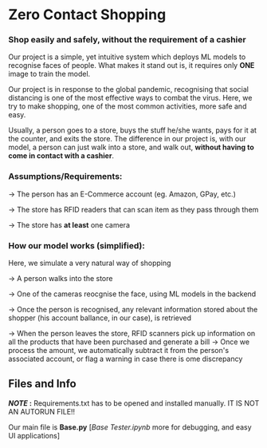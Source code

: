 # **Zero Contact Shopping**
### Shop easily and safely, without the requirement of a cashier

Our project is a simple, yet intuitive system which deploys ML models to recognise faces of people.
What makes it stand out is, it requires only **ONE** image to train the model.

Our project is in response to the global pandemic, recognising that social distancing is one of the most effective ways to combat the virus.
Here, we try to make shopping, one of the most common activities, more safe and easy.

Usually, a person goes to a store, buys the stuff he/she wants, pays for it at the counter, and exits the store. 
The difference in our project is, with our model, a person can just walk into a store, and walk out, **without having to come in contact with a cashier**.


### Assumptions/Requirements:
-> The person has an E-Commerce account (eg. Amazon, GPay, etc.)

-> The store has RFID readers that can scan item as they pass through them

-> The store has **at least** one camera

### How our model works (simplified):
Here, we simulate a very natural way of shopping

-> A person walks into the store

-> One of the cameras reocgnise the face, using ML models in the backend

-> Once the person is recognised, any relevant information stored about the shopper (his account ballance, in our case), is retrieved

-> When the person leaves the store, RFID scanners pick up information on all the products that have been purchased and generate a bill
-> Once we process the amount, we automatically subtract it from the person's associated account, or flag a warning in case there is ome discrepancy


## Files and Info

**_NOTE_ :** Requirements.txt has to be opened and installed manually. IT IS NOT AN AUTORUN FILE!!

Our main file is **Base.py** [_Base Tester.ipynb_ more for debugging, and easy UI applications]
